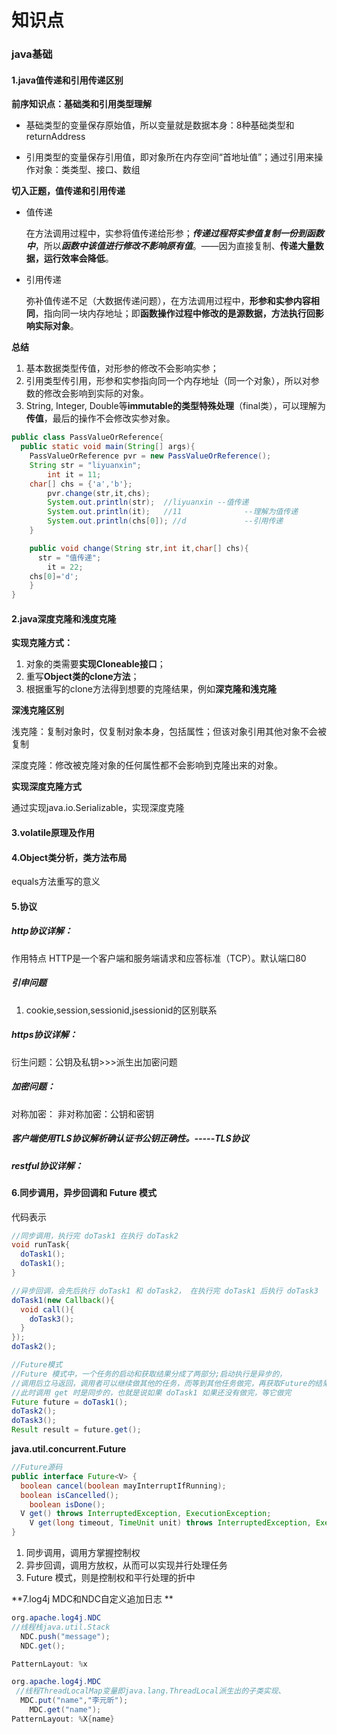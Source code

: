 # 知识点

### java基础

#### 1.java值传递和引用传递区别

**前序知识点：基础类和引用类型理解**

- 基础类型的变量保存原始值，所以变量就是数据本身：8种基础类型和returnAddress

- 引用类型的变量保存引用值，即对象所在内存空间“首地址值”；通过引用来操作对象：类类型、接口、数组

**切入正题，值传递和引用传递**

- 值传递

  在方法调用过程中，实参将值传递给形参；***传递过程将实参值复制一份到函数中***，所以***函数中该值进行修改不影响原有值***。——因为直接复制、**传递大量数据，运行效率会降低**。

- 引用传递

  弥补值传递不足（大数据传递问题），在方法调用过程中，**形参和实参内容相同**，指向同一块内存地址；即**函数操作过程中修改的是源数据，方法执行回影响实际对象**。

**总结**

1. 基本数据类型传值，对形参的修改不会影响实参；
2. 引用类型传引用，形参和实参指向同一个内存地址（同一个对象），所以对参数的修改会影响到实际的对象。
3. String, Integer, Double等**immutable的类型特殊处理**（final类），可以理解为**传值**，最后的操作不会修改实参对象。

```java
public class PassValueOrReference{
  public static void main(String[] args){
  	PassValueOrReference pvr = new PassValueOrReference();
    String str = "liyuanxin";
		int it = 11;
    char[] chs = {'a','b'};
		pvr.change(str,it,chs);
		System.out.println(str);  //liyuanxin --值传递
 		System.out.println(it);   //11				--理解为值传递
		System.out.println(chs[0]); //d				--引用传递
	}

	public void change(String str,int it,char[] chs){
 	  str = "值传递";
 		it = 22;
  	chs[0]='d';
	}
}
```



#### 2.java深度克隆和浅度克隆

**实现克隆方式：**

1. 对象的类需要**实现Cloneable接口**；
2. 重写**Object类的clone方法**；
3. 根据重写的clone方法得到想要的克隆结果，例如**深克隆和浅克隆**

**深浅克隆区别**

浅克隆：复制对象时，仅复制对象本身，包括属性；但该对象引用其他对象不会被复制

深度克隆：修改被克隆对象的任何属性都不会影响到克隆出来的对象。

**实现深度克隆方式**

通过实现java.io.Serializable，实现深度克隆



#### 3.volatile原理及作用



#### 4.Object类分析，类方法布局

equals方法重写的意义



#### 5.协议

##### http协议详解：

作用特点
HTTP是一个客户端和服务端请求和应答标准（TCP）。默认端口80

##### 引申问题

1. cookie,session,sessionid,jsessionid的区别联系



##### https协议详解：

衍生问题：公钥及私钥>>>派生出加密问题

##### 加密问题：

对称加密：
非对称加密：公钥和密钥

##### 客户端使用TLS协议解析确认证书公钥正确性。-----TLS协议



##### restful协议详解：





#### 6.同步调用，异步回调和 Future 模式

代码表示

```java
//同步调用，执行完 doTask1 在执行 doTask2
void runTask{
  doTask1();
  doTask1();
}

//异步回调，会先后执行 doTask1 和 doTask2， 在执行完 doTask1 后执行 doTask3
doTask1(new Callback(){
  void call(){
    doTask3();
  }
});
doTask2();

//Future模式
//Future 模式中，一个任务的启动和获取结果分成了两部分;启动执行是异步的，
//调用后立马返回，调用者可以继续做其他的任务，而等到其他任务做完，再获取Future的结果，
//此时调用 get 时是同步的，也就是说如果 doTask1 如果还没有做完，等它做完
Future future = doTask1();
doTask2();
doTask3();
Result result = future.get();

```

**java.util.concurrent.Future**

```java
//Future源码
public interface Future<V> {
  boolean cancel(boolean mayInterruptIfRunning);
  boolean isCancelled();
	boolean isDone();
  V get() throws InterruptedException, ExecutionException;
	V get(long timeout, TimeUnit unit) throws InterruptedException, ExecutionException, TimeoutException;
}
```



1. 同步调用，调用方掌握控制权
2. 异步回调，调用方放权，从而可以实现并行处理任务
3. Future 模式，则是控制权和平行处理的折中



**7.log4j MDC和NDC自定义追加日志 **

```java
org.apache.log4j.NDC
//线程栈java.util.Stack
  NDC.push("message");
  NDC.get();

PatternLayout: %x

org.apache.log4j.MDC
 //线程ThreadLocalMap变量即java.lang.ThreadLocal派生出的子类实现、
  MDC.put("name","李元昕");
	MDC.get("name");
PatternLayout: %X{name}

```







